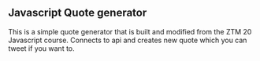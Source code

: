 ## Javascript Quote generator

This is a simple quote generator that is built and modified from the ZTM 20 Javascript course. Connects to api and creates new quote which you can tweet if you want to.